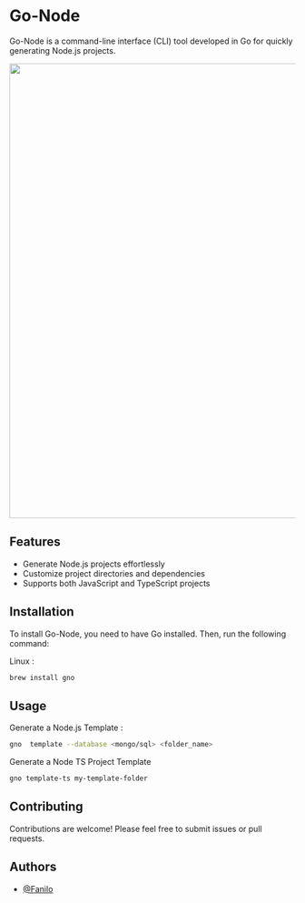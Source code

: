 # Go-Node

Go-Node is a command-line interface (CLI) tool developed in Go for quickly generating Node.js projects.

<img width="800" src="./home.gif">

## Features

- Generate Node.js projects effortlessly
- Customize project directories and dependencies
- Supports both JavaScript and TypeScript projects

## Installation

To install Go-Node, you need to have Go installed. Then, run the following command:

Linux  : 
```bash
brew install gno
```

## Usage


Generate a Node.js Template :

```bash
gno  template --database <mongo/sql> <folder_name>
```


Generate a Node TS Project Template

```bash
gno template-ts my-template-folder
```

## Contributing

Contributions are welcome! Please feel free to submit issues or pull requests.

## Authors

- [@Fanilo](https://www.github.com/faanrm)
